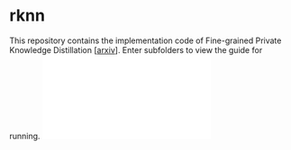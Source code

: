 # rknn

This repository contains the implementation code of Fine-grained Private Knowledge Distillation [[arxiv]()].
Enter subfolders to view the guide for running.
![Framework](./framework.pdf)

